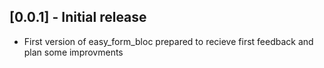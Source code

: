 ## [0.0.1] - Initial release

* First version of easy_form_bloc prepared to recieve first feedback and plan some improvments
